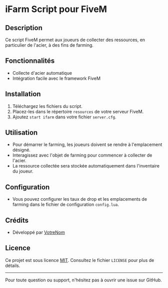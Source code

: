 # iFarm Script pour FiveM

## Description
Ce script FiveM permet aux joueurs de collecter des ressources, en particulier de l'acier, à des fins de farming.

## Fonctionnalités
- Collecte d'acier automatique
- Intégration facile avec le framework FiveM

## Installation
1. Téléchargez les fichiers du script.
2. Placez-les dans le répertoire `resources` de votre serveur FiveM.
3. Ajoutez `start ifarm` dans votre fichier `server.cfg`.

## Utilisation
- Pour démarrer le farming, les joueurs doivent se rendre à l'emplacement désigné.
- Interagissez avec l'objet de farming pour commencer à collecter de l'acier.
- La ressource collectée sera stockée automatiquement dans l'inventaire du joueur.

## Configuration
- Vous pouvez configurer les taux de drop et les emplacements de farming dans le fichier de configuration `config.lua`.

## Crédits
- Développé par [VotreNom](lien-vers-votre-profil-github)

## Licence
Ce projet est sous licence [MIT](https://opensource.org/licenses/MIT). Consultez le fichier `LICENSE` pour plus de détails.

---
Pour toute question ou support, n'hésitez pas à ouvrir une issue sur GitHub.
